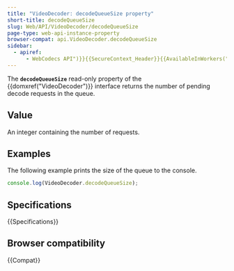 ```yaml
---
title: "VideoDecoder: decodeQueueSize property"
short-title: decodeQueueSize
slug: Web/API/VideoDecoder/decodeQueueSize
page-type: web-api-instance-property
browser-compat: api.VideoDecoder.decodeQueueSize
sidebar:
  - apiref:
      - WebCodecs API")}}{{SecureContext_Header}}{{AvailableInWorkers("window_and_dedicated
---
```


The **`decodeQueueSize`** read-only property of the {{domxref("VideoDecoder")}} interface returns the number of pending decode requests in the queue.

## Value

An integer containing the number of requests.

## Examples

The following example prints the size of the queue to the console.

```js
console.log(VideoDecoder.decodeQueueSize);
```

## Specifications

{{Specifications}}

## Browser compatibility

{{Compat}}
